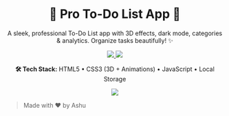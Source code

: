 <h1 align="center">📝 Pro To-Do List App 🚀</h1>

<p align="center">
  A sleek, professional To-Do List app with 3D effects, dark mode, categories & analytics. Organize tasks beautifully! ✨
</p>

<p align="center">
  <a href="https://ammupmanoj.github.io/pro-todo-list-app/" target="_blank">
    <img src="https://img.shields.io/badge/🌐%20Live%20Demo-Click%20Here-blue?style=for-the-badge&logo=webcomponents" />
  </a>
  <a href="https://github.com/ammupmanoj/pro-todo-list-app" target="_blank">
    <img src="https://img.shields.io/badge/💻%20GitHub-View%20Code-black?style=for-the-badge&logo=github" />
  </a>
</p>

<p align="center">
  <strong>🛠️ Tech Stack:</strong> HTML5 • CSS3 (3D + Animations) • JavaScript • Local Storage
</p>

<p align="center">
  <img src="https://readme-typing-svg.herokuapp.com?font=Fira+Code&size=22&duration=3000&pause=1000&color=00FFAA&center=true&vCenter=true&width=500&lines=Organize+Tasks+Professionally;Fast+and+Interactive;Made+with+3D+Animations+%F0%9F%92%AB" />
</p>

> Made with ❤️ by Ashu
